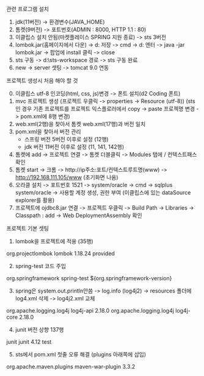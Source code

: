 관련 프로그램 설치
1. jdk(11버전) -> 환경변수(JAVA_HOME)
2. 톰켓(9버전) -> 포트번호(ADMIN : 8000, HTTP 1.1 : 80)
3. 이클립스 설치 안됨(마켓플레이스 SPRING 지원 종료) -> sts 3버전
4. lombok.jar(홈페이지에서 다운) -> d: 저장
   -> cmd -> d: 엔터 -> java -jar lombok.jar -> 팝업에 install 클릭 -> close
5. sts 구동 -> d:\sts-workspace 경로 -> sts 구동 완료
6. new -> server 셋팅 -> tomcat 9.0 연동

프로젝트 생성시 처음 해야 할 것 

0. 이클립스 utf-8 인코딩(html, css, js)변경 -> 폰트 설치(d2 Coding 폰트) 
1. mvc 프로젝트 생성 (프로젝트 우클릭 -> properties -> Resource (utf-8))
  (sts인 경우 기존 프로젝트를 프로젝트 익스플로러에서 copy -> paste 프로젝명 변경 -> pom.xml에 8행 변경)
2. web.xml(2행)을 찾아서 톰켓 web.xml(17행)과 버전 일치
3. pom.xml을 찾아서 버전 관리 
   - 스프링 버전 5버전 이후로 설정 (12행)
   - jdk 버전 11버전 이후로 설정 (11, 141, 142행)
4. 톰켓에 add -> 프로젝트 연결 -> 톰켓 더블클릭 -> Modules 탭에 / 컨텍스트패스 확인
5. 톰켓 start -> 크롬 -> http://ip주소:포트/컨텍스트루트명(www) 
   -> http://192.168.111.105/www (초기화면 나옴)
6. 오라클 설치 -> 포트번호 1521 -> system/oracle
   -> cmd -> sqlplus system/oracle 
   -> 사용할 계정 생성, 권한 부여 (이클립스에 있는 dataSource explorer를 활용)
7. 프로젝트에 ojdbc8.jar 연결 
   -> 프로젝트 우클릭 -> Build Path -> Libraries -> Classpath : add 
   -> Web DeploymentAssembly 확인

프로젝트 기본 셋팅
1. lombok을 프로젝트에 적용 (35행)
<!-- lombok 실행 코드 주입 -->
<!-- https://mvnrepository.com/artifact/org.projectlombok/lombok -->
<dependency>
    <groupId>org.projectlombok</groupId>
	    <artifactId>lombok</artifactId>
	    <version>1.18.24</version>
	    <scope>provided</scope>
</dependency>


2. spring-test 코드 주입
<!-- spring-test 코드 주입 -> log를 작성 log4j를 log4j2로 변경-->
<dependency>
	<groupId>org.springframework</groupId>
	<artifactId>spring-test</artifactId>
	<version>${org.springframework-version}</version> <!-- 위에 정의된 버전 활용-->
</dependency>


3. spring은 system.out.println안씀 -> log.info (log4j2) -> resources 폴더에 log4.xml 삭제 -> log4j2.xml 교체
<!-- log4j2 활성화 : resources log4j2.xml 변경 https://logging.apache.org/log4j/2.x/maven-artifacts.html -->
<dependency> 
	    <groupId>org.apache.logging.log4j</groupId>
	    <artifactId>log4j-api</artifactId>
	    <version>2.18.0</version>
</dependency>
<dependency>
	    <groupId>org.apache.logging.log4j</groupId>
	    <artifactId>log4j-core</artifactId>
	    <version>2.18.0</version>
</dependency>


4. junit 버전 상향 137행
<!-- Test -->
<dependency> <!-- 메스드별 테스트 진행용 -->
	<groupId>junit</groupId>
	<artifactId>junit</artifactId>
	<version>4.12</version>
	<scope>test</scope>
</dependency> 

5. sts에서 pom.xml 첫줄 오류 해결 (plugins 아래쪽에 삽입)
<plugin>
<!-- https://mvnrepository.com/artifact/org.apache.maven.plugins/maven-war-plugin -->
	<groupId>org.apache.maven.plugins</groupId>
	<artifactId>maven-war-plugin</artifactId>
	<version>3.3.2</version>
</plugin>	






